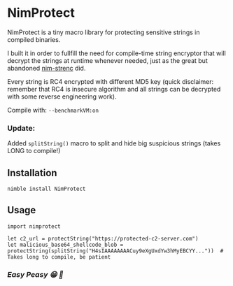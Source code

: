 
# NimProtect

NimProtect is a tiny macro library for protecting sensitive strings in compiled binaries. 

I built it in order to fullfill the need for compile-time string encryptor that will decrypt the strings at runtime whenever needed, just as the great but abandoned [nim-strenc](https://github.com/Yardanico/nim-strenc) did.

Every string is RC4 encrypted with different MD5 key (quick disclaimer: remember that RC4 is insecure algorithm and all strings can be decrypted with some reverse engineering work).

Compile with: `--benchmarkVM:on`

### Update:

Added `splitString()` macro to split and hide big suspicious strings (takes LONG to compile!)

## Installation

```
nimble install NimProtect
```

## Usage

```
import nimprotect

let c2_url = protectString("https://protected-c2-server.com")
let malicious_base64_shellcode_blob = protectString(splitString("H4sIAAAAAAAACuy9eXgUxdYw3hMyEBCYY..."))  # Takes long to compile, be patient
```

### *Easy Peasy :grin: :metal:*
  
